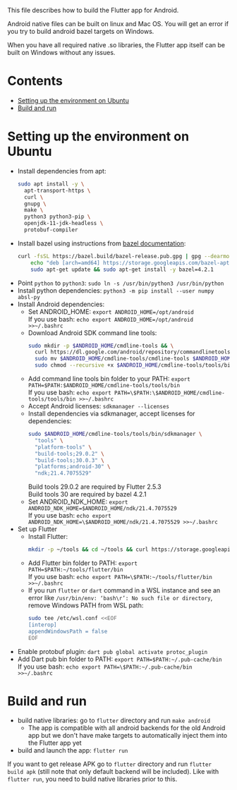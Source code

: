 
This file describes how to build the Flutter app for Android.

Android native files can be built on linux and Mac OS.
You will get an error if you try to build android bazel targets on Windows.

When you have all required native .so libraries, the Flutter app itself can be built on Windows without any issues.

# Contents

* [Setting up the environment on Ubuntu](#setting-up-the-environment-on-ubuntu)
* [Build and run](#build-and-run)

# Setting up the environment on Ubuntu

[comment]: # (Don't remove spaces at the end of lines, they force line breaks)
* Install dependencies from apt:
  ```bash
  sudo apt install -y \
    apt-transport-https \
    curl \
    gnupg \
    make \
    python3 python3-pip \
    openjdk-11-jdk-headless \
    protobuf-compiler
  ```
* Install bazel using instructions from [bazel documentation](https://docs.bazel.build/versions/main/install-ubuntu.html):
  ```bash
  curl -fsSL https://bazel.build/bazel-release.pub.gpg | gpg --dearmor | sudo tee /etc/apt/trusted.gpg.d/bazel.gpg >/dev/null && \
      echo "deb [arch=amd64] https://storage.googleapis.com/bazel-apt stable jdk1.8" | sudo tee /etc/apt/sources.list.d/bazel.list && \
      sudo apt-get update && sudo apt-get install -y bazel=4.2.1
  ```
* Point `python` to `python3`: `sudo ln -s /usr/bin/python3 /usr/bin/python`
* Install python dependencies: `python3 -m pip install --user numpy absl-py`
* Install Android dependencies:
  * Set ANDROID_HOME: `export ANDROID_HOME=/opt/android`  
  If you use bash: `echo export ANDROID_HOME=/opt/android >>~/.bashrc`
  * Download Android SDK command line tools:
    ```bash
    sudo mkdir -p $ANDROID_HOME/cmdline-tools && \
      curl https://dl.google.com/android/repository/commandlinetools-linux-7583922_latest.zip | sudo busybox unzip -q -d $ANDROID_HOME/cmdline-tools - && \
      sudo mv $ANDROID_HOME/cmdline-tools/cmdline-tools $ANDROID_HOME/cmdline-tools/tools && \
      sudo chmod --recursive +x $ANDROID_HOME/cmdline-tools/tools/bin
    ```
  * Add command line tools bin folder to your PATH: `export PATH=$PATH:$ANDROID_HOME/cmdline-tools/tools/bin`  
  If you use bash: `echo export PATH=\$PATH:\$ANDROID_HOME/cmdline-tools/tools/bin >>~/.bashrc`
  * Accept Android licenses: `sdkmanager --licenses`
  * Install dependencies via sdkmanager, accept licenses for dependencies:
    ```bash
    sudo $ANDROID_HOME/cmdline-tools/tools/bin/sdkmanager \
      "tools" \
      "platform-tools" \
      "build-tools;29.0.2" \
      "build-tools;30.0.3" \
      "platforms;android-30" \
      "ndk;21.4.7075529"
    ```
    Build tools 29.0.2 are required by Flutter 2.5.3  
    Build tools 30 are required by bazel 4.2.1
  * Set ANDROID_NDK_HOME: `export ANDROID_NDK_HOME=$ANDROID_HOME/ndk/21.4.7075529`  
  If you use bash: `echo export ANDROID_NDK_HOME=\$ANDROID_HOME/ndk/21.4.7075529 >>~/.bashrc`
* Set up Flutter
  * Install Flutter:
    ```bash
    mkdir -p ~/tools && cd ~/tools && curl https://storage.googleapis.com/flutter_infra_release/releases/stable/linux/flutter_linux_2.5.3-stable.tar.xz | tar Jxf -
    ```
  * Add Flutter bin folder to PATH: `export PATH=$PATH:~/tools/flutter/bin`  
  If you use bash: `echo export PATH=\$PATH:~/tools/flutter/bin >>~/.bashrc`
  * If you run `flutter` or `dart` command in a WSL instance and see an error like `/usr/bin/env: ‘bash\r’: No such file or directory`, remove Windows PATH from WSL path:
    ```bash
    sudo tee /etc/wsl.conf <<EOF
    [interop]
    appendWindowsPath = false
    EOF
    ```
* Enable protobuf plugin: `dart pub global activate protoc_plugin`
* Add Dart pub bin folder to PATH: `export PATH=$PATH:~/.pub-cache/bin`  
If you use bash: `echo export PATH=\$PATH:~/.pub-cache/bin >>~/.bashrc`

# Build and run

* build native libraries: go to `flutter` directory and run `make android`
  * The app is compatible with all android backends for the old Android app
  but we don't have make targets to automatically inject them into the Flutter app yet
* build and launch the app: `flutter run`

If you want to get release APK go to `flutter` directory and run `flutter build apk` (still note that only default backend will be included).
Like with `flutter run`, you need to build native libraries prior to this.
